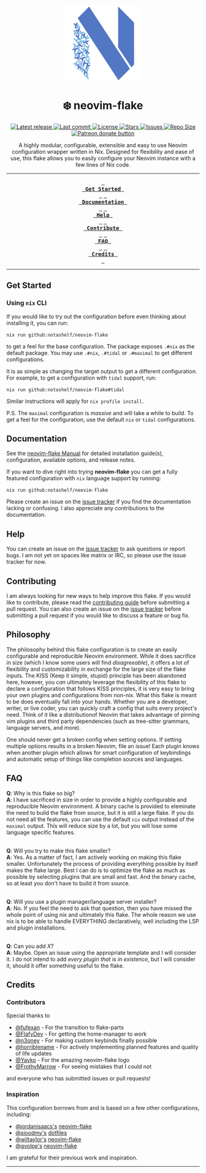 <div align="center">
    <img src="../assets/neovim-flake-logo-work.svg" alt="Logo"  width="200">
</div>
<h1 align="center">❄️  neovim-flake</h1>
<div align="center">
<p>
    <a href="https://github.com/NotAShelf/neovim-flake/releases/latest">
      <img alt="Latest release" src="https://img.shields.io/github/v/release/NotAShelf/neovim-flake?style=for-the-badge&logo=nixos&color=C9CBFF&logoColor=D9E0EE&labelColor=302D41" />
    </a>
    <a href="https://github.com/NotAShelf/neovim-flake/pulse">
      <img alt="Last commit" src="https://img.shields.io/github/last-commit/NotAShelf/neovim-flake?style=for-the-badge&logo=starship&color=8bd5ca&logoColor=D9E0EE&labelColor=302D41"/>
    </a>
    <a href="https://github.com/NotAShelf/neovim-flake/blob/main/LICENSE">
      <img alt="License" src="https://img.shields.io/github/license/NotAShelf/neovim-flake?style=for-the-badge&logo=nixos&color=ee999f&logoColor=D9E0EE&labelColor=302D41" />
    </a>
    <a href="https://github.com/NotAShelf/neovim-flake/stargazers">
      <img alt="Stars" src="https://img.shields.io/github/stars/NotAShelf/neovim-flake?style=for-the-badge&logo=nixos&color=c69ff5&logoColor=D9E0EE&labelColor=302D41" />
    </a>
    <a href="https://github.com/NotAShelf/neovim-flake/issues">
      <img alt="Issues" src="https://img.shields.io/github/issues/NotAShelf/neovim-flake?style=for-the-badge&logo=bilibili&color=F5E0DC&logoColor=D9E0EE&labelColor=302D41" />
    </a>
    <a href="https://github.com/NotAShelf/neovim-flake">
      <img alt="Repo Size" src="https://img.shields.io/github/repo-size/NotAShelf/neovim-flake?color=%23DDB6F2&label=SIZE&logo=codesandbox&style=for-the-badge&logoColor=D9E0EE&labelColor=302D41" />
    </a>
    <a href="https://liberapay.com/notashelf/" title="Donate to this project using Liberapay">
      <img alt="Patreon donate button" src="https://img.shields.io/badge/liberapay-donate-yellow.svg?style=for-the-badge&logo=starship&color=f5a97f&logoColor=D9E0EE&labelColor=302D41" />
    </a>
</p>
<!-- 
    <p align="center">
      <img src="https://stars.medv.io/NotAShelf/neovim-flake.svg", title="commits"/>
    </p>
-->
<div align="center">
  <a>
    A highly modular, configurable, extensible and easy to use Neovim configuration wrapper written in Nix. Designed for flexibility and ease of use, this flake allows you to easily configure your Neovim instance with a few lines of Nix code.
  </a>
</div>

</div>

---

<div align="center"><p>

**[<kbd> <br> Get Started <br> </kbd>][Get Started]**
**[<kbd> <br> Documentation <br> </kbd>][Documentation]**
**[<kbd> <br> Help <br> </kbd>][Help]**
**[<kbd> <br> Contribute <br> </kbd>][Contribute]**
**[<kbd> <br> FAQ <br> </kbd>][Faq]**
**[<kbd> <br> Credits <br> </kbd>][Credits]**

</p></div>

[Get Started]: #get-started
[Documentation]: #documentation
[Help]: #help
[Contribute]: #contributing
[FAQ]: #faq
[Credits]: #credits

---

## Get Started

### Using `nix` CLI

If you would like to try out the configuration before even thinking about installing it, you can run:

```console
nix run github:notashelf/neovim-flake
```

to get a feel for the base configuration. The package exposes `.#nix` as the default package. You may use `.#nix`, `.#tidal` or `.#maximal` to get different configurations.

It is as simple as changing the target output to get a different configuration. For example, to get a configuration with `tidal` support, run:

```console
nix run github:notashelf/neovim-flake#tidal
```

Similar instructions will apply for `nix profile install`.

P.S. The `maximal` configuration is _massive_ and will take a while to build. To get a feel for the configuration, use the default `nix` or `tidal` configurations.

## Documentation

See the [neovim-flake Manual](https://notashelf.github.io/neovim-flake/) for detailed installation guide(s), configuration, available options, and release notes.

If you want to dive right into trying **neovim-flake** you can get a fully featured configuration with `nix` language support by running:

```console
nix run github:notashelf/neovim-flake
```

Please create an issue on the [issue tracker](../../../issues) if you find the documentation lacking or confusing. I also appreciate any contributions to the documentation.

## Help

You can create an issue on the [issue tracker](../../../issues) to ask questions or report bugs. I am not yet on spaces like matrix or IRC, so please use the issue tracker for now.

## Contributing

I am always looking for new ways to help improve this flake. If you would like to contribute, please read the [contributing guide](CONTRIBUTING.md) before submitting a pull request. You can also create an issue on the [issue tracker](../../../issues) before submitting a pull request if you would like to discuss a feature or bug fix.

## Philosophy

The philosophy behind this flake configuration is to create an easily configurable and reproducible Neovim environment. While it does sacrifice in size
(which I know some users will find _disagreeable_), it offers a lot of flexibility and customizability in exchange for the large size of the flake inputs.
The KISS (Keep it simple, stupid) principle has been abandoned here, however, you _can_ ultimately leverage the flexibility of this flake to declare a configuration that follows KISS principles, it is very easy to bring your own plugins and configurations from non-nix. What this flake is meant to be does eventually fall into your hands. Whether you are a developer, writer, or live coder, you can quickly craft a config that suits every project's need. Think of it like a distributionof Neovim that takes advantage of pinning vim plugins and third party dependencies (such as tree-sitter grammars, language servers, and more).

One should never get a broken config when setting options. If setting multiple options results in a broken Neovim, file an issue! Each plugin knows when another plugin which allows for smart configuration of keybindings and automatic setup of things like completion sources and languages.

## FAQ

**Q**: Why is this flake so big?
<br/>
**A**: I have sacrificed in size in order to provide a highly configurable and reproducible Neovim environment. A binary cache is provided to
eleminate the need to build the flake from source, but it is still a large flake. If you do not need all the features, you can use the default `nix` output
instead of the `maximal` output. This will reduce size by a lot, but you will lose some language specific features.
<br/><br/>

**Q**: Will you try to make this flake smaller?
<br/>
**A**: Yes. As a matter of fact, I am actively working on making this flake smaller. Unfortunately the process of providing everything possible by itself makes the flake large. Best I can do is to optimize the flake as much as possible by selecting plugins that are small and fast. And the binary cache, so at least you don't have to build it from source.
<br/><br/>

**Q**: Will you use a plugin manager/language server installer?
<br/>
**A**: No. If you feel the need to ask that question, then you have missed the whole point of using nix and ultimately this flake. The whole reason we use nix is to be able to handle EVERYTHING declaratively, well including the LSP and plugin installations.
<br/><br/>

**Q**: Can you add _X_?
<br/>
**A**: Maybe. Open an issue using the appropriate template and I will consider it. I do not intend to add _every plugin that is in existence_, but I will consider it, should it offer something useful to the flake.

## Credits

### Contributors

Special thanks to

- [@fufexan](https://github.com/fufexan) - For the transition to flake-parts
- [@FlafyDev](https://github.com/FlafyDev) - For getting the home-manager to work
- [@n3oney](https://github.com/n3oney) - For making custom keybinds finally possible
- [@horriblename](https://github.com/horriblename) - For actively implementing planned features and quality of life updates
- [@Yavko](https://github.com/Yavko) - For the amazing neovim-flake logo
- [@FrothyMarrow](https://github.com/FrothyMarrow) - For seeing mistakes that I could not

and everyone who has submitted issues or pull requests!

### Inspiration

This configuration borrows from and is based on a few other configurations, including:

- [@jordanisaacs's](https://github.com/jordanisaacs) [neovim-flake](https://github.com/jordanisaacs/neovim-flake)
- [@sioodmy's](https://github.com/sioodmy) [dotfiles](https://github.com/sioodmy/dotfiles)
- [@wiltaylor's](https://github.com/wiltaylor) [neovim-flake](https://github.com/wiltaylor/neovim-flake)
- [@gvolpe's](https://github.com/gvolpe) [neovim-flake](https://github.com/gvolpe/neovim-flake)

I am grateful for their previous work and inspiration.
<br/>

---
